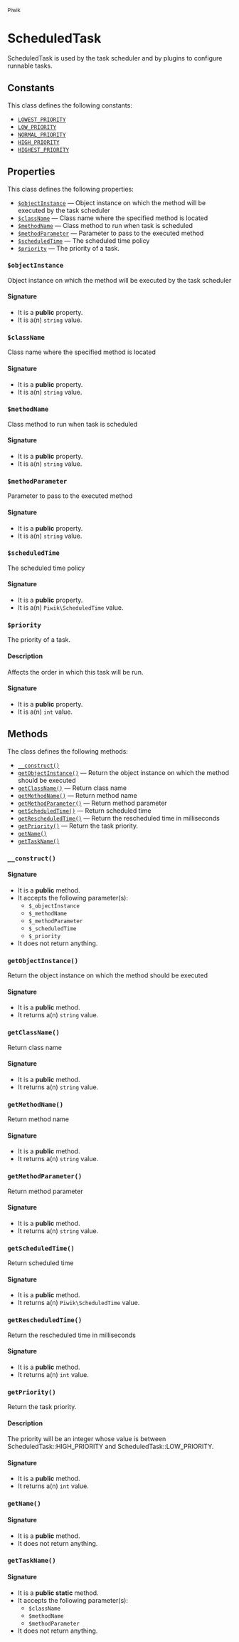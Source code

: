 <small>Piwik</small>

ScheduledTask
=============

ScheduledTask is used by the task scheduler and by plugins to configure runnable tasks.


Constants
---------

This class defines the following constants:

- [`LOWEST_PRIORITY`](#LOWEST_PRIORITY)
- [`LOW_PRIORITY`](#LOW_PRIORITY)
- [`NORMAL_PRIORITY`](#NORMAL_PRIORITY)
- [`HIGH_PRIORITY`](#HIGH_PRIORITY)
- [`HIGHEST_PRIORITY`](#HIGHEST_PRIORITY)

Properties
----------

This class defines the following properties:

- [`$objectInstance`](#$objectInstance) &mdash; Object instance on which the method will be executed by the task scheduler
- [`$className`](#$className) &mdash; Class name where the specified method is located
- [`$methodName`](#$methodName) &mdash; Class method to run when task is scheduled
- [`$methodParameter`](#$methodParameter) &mdash; Parameter to pass to the executed method
- [`$scheduledTime`](#$scheduledTime) &mdash; The scheduled time policy
- [`$priority`](#$priority) &mdash; The priority of a task.

<a name="objectinstance" id="objectinstance"></a>
### `$objectInstance`

Object instance on which the method will be executed by the task scheduler

#### Signature

- It is a **public** property.
- It is a(n) `string` value.

<a name="classname" id="classname"></a>
### `$className`

Class name where the specified method is located

#### Signature

- It is a **public** property.
- It is a(n) `string` value.

<a name="methodname" id="methodname"></a>
### `$methodName`

Class method to run when task is scheduled

#### Signature

- It is a **public** property.
- It is a(n) `string` value.

<a name="methodparameter" id="methodparameter"></a>
### `$methodParameter`

Parameter to pass to the executed method

#### Signature

- It is a **public** property.
- It is a(n) `string` value.

<a name="scheduledtime" id="scheduledtime"></a>
### `$scheduledTime`

The scheduled time policy

#### Signature

- It is a **public** property.
- It is a(n) `Piwik\ScheduledTime` value.

<a name="priority" id="priority"></a>
### `$priority`

The priority of a task.

#### Description

Affects the order in which this task will be run.

#### Signature

- It is a **public** property.
- It is a(n) `int` value.

Methods
-------

The class defines the following methods:

- [`__construct()`](#__construct)
- [`getObjectInstance()`](#getObjectInstance) &mdash; Return the object instance on which the method should be executed
- [`getClassName()`](#getClassName) &mdash; Return class name
- [`getMethodName()`](#getMethodName) &mdash; Return method name
- [`getMethodParameter()`](#getMethodParameter) &mdash; Return method parameter
- [`getScheduledTime()`](#getScheduledTime) &mdash; Return scheduled time
- [`getRescheduledTime()`](#getRescheduledTime) &mdash; Return the rescheduled time in milliseconds
- [`getPriority()`](#getPriority) &mdash; Return the task priority.
- [`getName()`](#getName)
- [`getTaskName()`](#getTaskName)

<a name="__construct" id="__construct"></a>
### `__construct()`

#### Signature

- It is a **public** method.
- It accepts the following parameter(s):
    - `$_objectInstance`
    - `$_methodName`
    - `$_methodParameter`
    - `$_scheduledTime`
    - `$_priority`
- It does not return anything.

<a name="getobjectinstance" id="getobjectinstance"></a>
### `getObjectInstance()`

Return the object instance on which the method should be executed

#### Signature

- It is a **public** method.
- It returns a(n) `string` value.

<a name="getclassname" id="getclassname"></a>
### `getClassName()`

Return class name

#### Signature

- It is a **public** method.
- It returns a(n) `string` value.

<a name="getmethodname" id="getmethodname"></a>
### `getMethodName()`

Return method name

#### Signature

- It is a **public** method.
- It returns a(n) `string` value.

<a name="getmethodparameter" id="getmethodparameter"></a>
### `getMethodParameter()`

Return method parameter

#### Signature

- It is a **public** method.
- It returns a(n) `string` value.

<a name="getscheduledtime" id="getscheduledtime"></a>
### `getScheduledTime()`

Return scheduled time

#### Signature

- It is a **public** method.
- It returns a(n) `Piwik\ScheduledTime` value.

<a name="getrescheduledtime" id="getrescheduledtime"></a>
### `getRescheduledTime()`

Return the rescheduled time in milliseconds

#### Signature

- It is a **public** method.
- It returns a(n) `int` value.

<a name="getpriority" id="getpriority"></a>
### `getPriority()`

Return the task priority.

#### Description

The priority will be an integer whose value is
between ScheduledTask::HIGH_PRIORITY and ScheduledTask::LOW_PRIORITY.

#### Signature

- It is a **public** method.
- It returns a(n) `int` value.

<a name="getname" id="getname"></a>
### `getName()`

#### Signature

- It is a **public** method.
- It does not return anything.

<a name="gettaskname" id="gettaskname"></a>
### `getTaskName()`

#### Signature

- It is a **public static** method.
- It accepts the following parameter(s):
    - `$className`
    - `$methodName`
    - `$methodParameter`
- It does not return anything.

